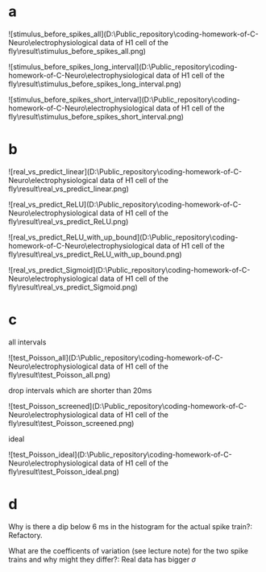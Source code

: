 # a

![stimulus_before_spikes_all](D:\Public_repository\coding-homework-of-C-Neuro\electrophysiological data of H1 cell of the fly\result\stimulus_before_spikes_all.png)



![stimulus_before_spikes_long_interval](D:\Public_repository\coding-homework-of-C-Neuro\electrophysiological data of H1 cell of the fly\result\stimulus_before_spikes_long_interval.png)



![stimulus_before_spikes_short_interval](D:\Public_repository\coding-homework-of-C-Neuro\electrophysiological data of H1 cell of the fly\result\stimulus_before_spikes_short_interval.png)



# b

![real_vs_predict_linear](D:\Public_repository\coding-homework-of-C-Neuro\electrophysiological data of H1 cell of the fly\result\real_vs_predict_linear.png)

![real_vs_predict_ReLU](D:\Public_repository\coding-homework-of-C-Neuro\electrophysiological data of H1 cell of the fly\result\real_vs_predict_ReLU.png)

![real_vs_predict_ReLU_with_up_bound](D:\Public_repository\coding-homework-of-C-Neuro\electrophysiological data of H1 cell of the fly\result\real_vs_predict_ReLU_with_up_bound.png)

![real_vs_predict_Sigmoid](D:\Public_repository\coding-homework-of-C-Neuro\electrophysiological data of H1 cell of the fly\result\real_vs_predict_Sigmoid.png)



# c

all intervals

![test_Poisson_all](D:\Public_repository\coding-homework-of-C-Neuro\electrophysiological data of H1 cell of the fly\result\test_Poisson_all.png)

drop intervals which are shorter than 20ms

![test_Poisson_screened](D:\Public_repository\coding-homework-of-C-Neuro\electrophysiological data of H1 cell of the fly\result\test_Poisson_screened.png)

ideal

![test_Poisson_ideal](D:\Public_repository\coding-homework-of-C-Neuro\electrophysiological data of H1 cell of the fly\result\test_Poisson_ideal.png)



# d

Why is there a dip below 6 ms in the histogram for the actual spike train?: Refactory.

What are the coefficents of variation (see lecture note) for the two spike trains and why might they differ?: Real data has bigger $\sigma$